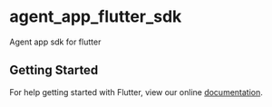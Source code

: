 # agent_app_flutter_sdk

Agent app sdk for flutter

## Getting Started

For help getting started with Flutter, view our online
[documentation](https://flutter.dev/).
